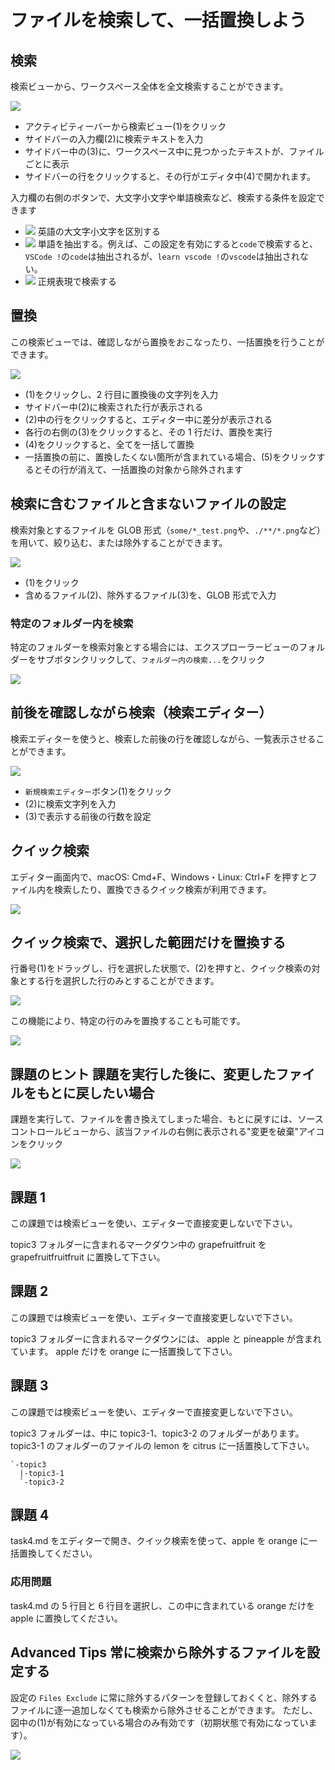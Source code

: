 # ファイルを検索して、一括置換しよう

## 検索

検索ビューから、ワークスペース全体を全文検索することができます。

![](img/simple_search.png)

- アクティビティーバーから検索ビュー(1)をクリック
- サイドバーの入力欄(2)に検索テキストを入力
- サイドバー中の(3)に、ワークスペース中に見つかったテキストが、ファイルごとに表示
- サイドバーの行をクリックすると、その行がエディタ中(4)で開かれます。

入力欄の右側のボタンで、大文字小文字や単語検索など、検索する条件を設定できます

- ![](img/case_sensitive.png) 英語の大文字小文字を区別する
- ![](img/word.png) 単語を抽出する。例えば、この設定を有効にすると`code`で検索すると、`VSCode !`の`code`は抽出されるが、`learn vscode !`の`vscode`は抽出されない。
- ![](img/regular_expression.png) 正規表現で検索する

## 置換

この検索ビューでは、確認しながら置換をおこなったり、一括置換を行うことができます。

![](img/replace.png)

- (1)をクリックし、2 行目に置換後の文字列を入力
- サイドバー中(2)に検索された行が表示される
- (2)中の行をクリックすると、エディター中に差分が表示される
- 各行の右側の(3)をクリックすると、その 1 行だけ、置換を実行
- (4)をクリックすると、全てを一括して置換
- 一括置換の前に、置換したくない箇所が含まれている場合、(5)をクリックするとその行が消えて、一括置換の対象から除外されます

## 検索に含むファイルと含まないファイルの設定

検索対象とするファイルを GLOB 形式（`some/*_test.png`や、`./**/*.png`など）を用いて、絞り込む、または除外することができます。

![](img/include_exclude.png)

- (1)をクリック
- 含めるファイル(2)、除外するファイル(3)を、GLOB 形式で入力

### 特定のフォルダー内を検索

特定のフォルダーを検索対象とする場合には、エクスプローラービューのフォルダーをサブボタンクリックして、`フォルダー内の検索...`をクリック

![](img/directory_search.png)

## 前後を確認しながら検索（検索エディター）

検索エディターを使うと、検索した前後の行を確認しながら、一覧表示させることができます。

![](img/showing_multi_lines.png)

- `新規検索エディター`ボタン(1)をクリック
- (2)に検索文字列を入力
- (3)で表示する前後の行数を設定

## クイック検索

エディター画面内で、macOS: Cmd+F、Windows・Linux: Ctrl+F を押すとファイル内を検索したり、置換できるクイック検索が利用できます。

![](img/quick_search.png)

## クイック検索で、選択した範囲だけを置換する

行番号(1)をドラッグし、行を選択した状態で、(2)を押すと、クイック検索の対象とする行を選択した行のみとすることができます。

![](img/search_selection1.png)

この機能により、特定の行のみを置換することも可能です。

![](img/search_selection2.png)

## 課題のヒント 課題を実行した後に、変更したファイルをもとに戻したい場合

課題を実行して、ファイルを書き換えてしまった場合、もとに戻すには、ソースコントロールビューから、該当ファイルの右側に表示される"変更を破棄"アイコンをクリック

![](img/revert_task.png)

## 課題 1

この課題では検索ビューを使い、エディターで直接変更しないで下さい。

topic3 フォルダーに含まれるマークダウン中の grapefruitfruit を grapefruitfruitfruit に置換して下さい。

## 課題 2

この課題では検索ビューを使い、エディターで直接変更しないで下さい。

topic3 フォルダーに含まれるマークダウンには、 apple と pineapple が含まれています。
apple だけを orange に一括置換して下さい。

## 課題 3

この課題では検索ビューを使い、エディターで直接変更しないで下さい。

topic3 フォルダーは、中に topic3-1、topic3-2 のフォルダーがあります。
topic3-1 のフォルダーのファイルの lemon を citrus に一括置換して下さい。

```
`-topic3
  |-topic3-1
  `-topic3-2
```

## 課題 4

task4.md をエディターで開き、クイック検索を使って、apple を orange に一括置換してください。

### 応用問題

task4.md の 5 行目と 6 行目を選択し、この中に含まれている orange だけを apple に置換してください。

## Advanced Tips 常に検索から除外するファイルを設定する

設定の `Files Exclude` に常に除外するパターンを登録しておくくと、除外するファイルに逐一追加しなくても検索から除外させることができます。
ただし、図中の(1)が有効になっている場合のみ有効です（初期状態で有効になっています）。

![](img/files_exclude.png)
